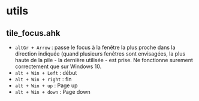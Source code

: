 # utils

## tile_focus.ahk
- `altGr + Arrow`  : passe le focus à la fenêtre la plus proche dans la direction indiquée (quand plusieurs fenêtres sont envisagées, la plus haute de la pile - la dernière utilisée - est prise. Ne fonctionne surement correctement que sur Windows 10.
- `alt + Win + Left` : début
- `alt + Win + right` : fin
- `alt + Win + up` : Page up
- `alt + Win + down` : Page down
